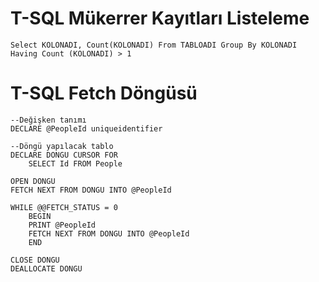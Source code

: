 # T-SQL Mükerrer Kayıtları Listeleme

`Select KOLONADI, Count(KOLONADI) From TABLOADI Group By KOLONADI Having Count (KOLONADI) > 1`


# T-SQL Fetch Döngüsü

    --Değişken tanımı
    DECLARE @PeopleId uniqueidentifier
    
    --Döngü yapılacak tablo
    DECLARE DONGU CURSOR FOR
    	SELECT Id FROM People
      
    OPEN DONGU
    FETCH NEXT FROM DONGU INTO @PeopleId
    
    WHILE @@FETCH_STATUS = 0
    	BEGIN
    	PRINT @PeopleId
    	FETCH NEXT FROM DONGU INTO @PeopleId
    	END
      
    CLOSE DONGU
    DEALLOCATE DONGU
    
